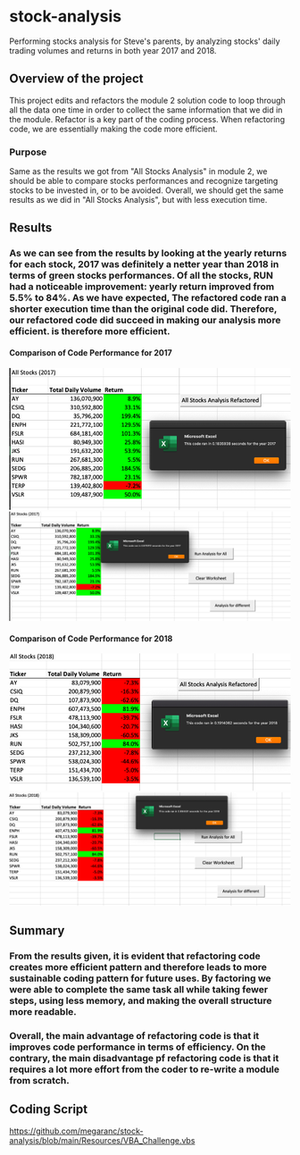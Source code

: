 # stock-analysis
Performing stocks analysis for Steve's parents, by analyzing stocks' daily trading volumes and returns in both year 2017 and 2018.

## Overview of the project
This project edits and refactors the module 2 solution code to loop through all the data one time in order to collect the same information that we did in the module. Refactor is a key part of the coding process. When refactoring code, we are essentially making the code more efficient. 

### Purpose
Same as the results we got from "All Stocks Analysis" in module 2, we should be able to compare stocks performances and recognize targeting stocks to be invested in, or to be avoided. Overall, we should get the same results as we did in "All Stocks Analysis", but with less execution time. 

## Results

### As we can see from the results by looking at the yearly returns for each stock, 2017 was definitely a netter year than 2018 in terms of green stocks performances. Of all the stocks, RUN had a noticeable improvement: yearly return improved from 5.5% to 84%. As we have expected, The refactored code ran a shorter execution time than the original code did. Therefore, our refactored code did succeed in making our analysis more efficient. is therefore more efficient.

#### Comparison of Code Performance for 2017

![](Resources/VBA_Challenge_2017.png)
![](Resources/OriginalRuntime2017.png)

#### Comparison of Code Performance for 2018

![](Resources/VBA_Challenge_2018.png)
![](Resources/OriginalRuntime2018.png)

## Summary

### From the results given, it is evident that refactoring code creates more efficient pattern and therefore leads to more sustainable coding pattern for future uses. By factoring we were able to complete the same task all while taking fewer steps, using less memory, and making the overall structure more readable.

### Overall, the main advantage of refactoring code is that it improves code performance in terms of efficiency. On the contrary, the main disadvantage pf refactoring code is that it requires a lot more effort from the coder to re-write a module from scratch. 


## Coding Script

https://github.com/megaranc/stock-analysis/blob/main/Resources/VBA_Challenge.vbs
